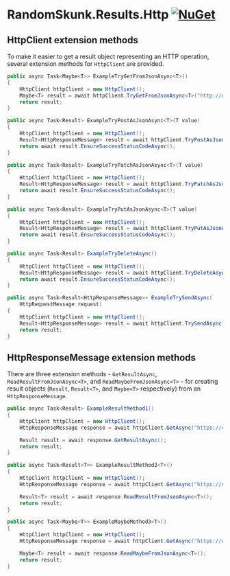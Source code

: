 # RandomSkunk.Results.Http [![NuGet](https://img.shields.io/nuget/v/RandomSkunk.Results.Http.svg)](https://www.nuget.org/packages/RandomSkunk.Results.Http)

## HttpClient extension methods

To make it easier to get a result object representing an HTTP operation, several extension methods for `HttpClient` are provided.

```c#
public async Task<Maybe<T>> ExampleTryGetFromJsonAsync<T>()
{
    HttpClient httpClient = new HttpClient();
    Maybe<T> result = await httpClient.TryGetFromJsonAsync<T>("http://example.com");
    return result;
}

public async Task<Result> ExampleTryPostAsJsonAsync<T>(T value)
{
    HttpClient httpClient = new HttpClient();
    Result<HttpResponseMessage> result = await httpClient.TryPostAsJsonAsync("http://example.com", value);
    return await result.EnsureSuccessStatusCodeAsync();
}

public async Task<Result> ExampleTryPatchAsJsonAsync<T>(T value)
{
    HttpClient httpClient = new HttpClient();
    Result<HttpResponseMessage> result = await httpClient.TryPatchAsJsonAsync("http://example.com", value);
    return await result.EnsureSuccessStatusCodeAsync();
}

public async Task<Result> ExampleTryPutAsJsonAsync<T>(T value)
{
    HttpClient httpClient = new HttpClient();
    Result<HttpResponseMessage> result = await httpClient.TryPutAsJsonAsync("http://example.com", value);
    return await result.EnsureSuccessStatusCodeAsync();
}

public async Task<Result> ExampleTryDeleteAsync()
{
    HttpClient httpClient = new HttpClient();
    Result<HttpResponseMessage> result = await httpClient.TryDeleteAsync("http://example.com");
    return await result.EnsureSuccessStatusCodeAsync();
}

public async Task<Result<HttpResponseMessage>> ExampleTrySendAsync(
    HttpRequestMessage request)
{
    HttpClient httpClient = new HttpClient();
    Result<HttpResponseMessage> result = await httpClient.TrySendAsync(request);
    return result;
}
```

## HttpResponseMessage extension methods

There are three extension methods - `GetResultAsync`, `ReadResultFromJsonAsync<T>`, and `ReadMaybeFromJsonAsync<T>` - for creating result objects (`Result`, `Result<T>`, and `Maybe<T>` respectively) from an `HttpResponseMessage`.

```c#
public async Task<Result> ExampleResultMethod1()
{
    HttpClient httpClient = new HttpClient();
    HttpResponseMessage response = await httpClient.GetAsync("https://example.com");

    Result result = await response.GetResultAsync();
    return result;
}

public async Task<Result<T>> ExampleResultMethod2<T>()
{
    HttpClient httpClient = new HttpClient();
    HttpResponseMessage response = await httpClient.GetAsync("https://example.com");

    Result<T> result = await response.ReadResultFromJsonAsync<T>();
    return result;
}

public async Task<Maybe<T>> ExampleMaybeMethod3<T>()
{
    HttpClient httpClient = new HttpClient();
    HttpResponseMessage response = await httpClient.GetAsync("https://example.com");

    Maybe<T> result = await response.ReadMaybeFromJsonAsync<T>();
    return result;
}
```
